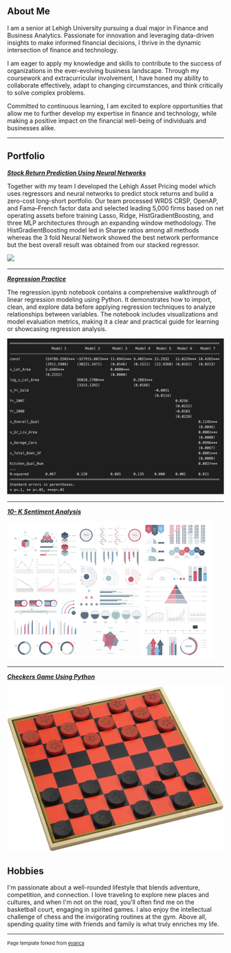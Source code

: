 ## About Me

I am a senior at Lehigh University pursuing a dual major in Finance and Business Analytics. Passionate for innovation and leveraging data-driven insights to make informed financial decisions, I thrive in the dynamic intersection of finance and technology.

I am eager to apply my knowledge and skills to contribute to the success of organizations in the ever-evolving business landscape. Through my coursework and extracurricular involvement, I have honed my ability to collaborate effectively, adapt to changing circumstances, and think critically to solve complex problems.

Committed to continuous learning, I am excited to explore opportunities that allow me to further develop my expertise in finance and technology, while making a positive impact on the financial well-being of individuals and businesses alike.

---

## Portfolio

<!-- You can link to other websites, PDFs in this repo, and other pages in this repo -->

_**[Stock Return Prediction Using Neural Networks](https://lehigh-asset-pricing.streamlit.app)**_

Together with my team I developed the Lehigh Asset Pricing model which uses regressors and neural networks to predict stock returns and build a zero-cost long-short portfolio. Our team processed WRDS CRSP, OpenAP, and Fama–French factor data and selected leading 5,000 firms based on net operating assets before training Lasso, Ridge, HistGradientBoosting, and three MLP architectures through an expanding window methodology. The HistGradientBoosting model led in Sharpe ratios among all methods whereas the 3 fold Neural Network showed the best network performance but the best overall result was obtained from our stacked regressor.

<img src="images/Neural Network.avif?raw=true"/>

---

_**[Regression Practice](regression)**_

The regression.ipynb notebook contains a comprehensive walkthrough of linear regression modeling using Python. It demonstrates how to import, clean, and explore data before applying regression techniques to analyze relationships between variables. The notebook includes visualizations and model evaluation metrics, making it a clear and practical guide for learning or showcasing regression analysis.

<img src="images/Regression.png?raw=true"/>

---

_**[10- K Sentiment Analysis](build_sample.md)**_

<img src="images/dummy_thumbnail.jpg?raw=true"/>

---

_**[Checkers Game Using Python](https://github.com/JayGeneve/Checkers-Project/tree/main=)**_

<img src="images/Checkers.jpg?raw=true"/>


## Hobbies

I'm passionate about a well-rounded lifestyle that blends adventure, competition, and connection. I love traveling to explore new places and cultures, and when I'm not on the road, you'll often find me on the basketball court, engaging in spirited games. I also enjoy the intellectual challenge of chess and the invigorating routines at the gym. Above all, spending quality time with friends and family is what truly enriches my life.

---
<p style="font-size:11px">Page template forked from <a href="https://github.com/evanca/quick-portfolio">evanca</a></p>
<!-- Remove above link if you don't want to attibute -->
